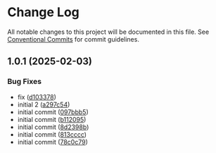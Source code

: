 # Change Log

All notable changes to this project will be documented in this file.
See [Conventional Commits](https://conventionalcommits.org) for commit guidelines.

## 1.0.1 (2025-02-03)

### Bug Fixes

- fix ([d103378](https://github.com/tiziano093/graphql-nodeJS/commit/d103378c6fc4705a1f7c8acf11b9dc9b234cdc58))
- initial 2 ([a297c54](https://github.com/tiziano093/graphql-nodeJS/commit/a297c5488540080cc4db36533163c0f8fdbf7ff8))
- initial commit ([097bbb5](https://github.com/tiziano093/graphql-nodeJS/commit/097bbb55bf3329346c537fc16765dd35c361c635))
- initial commit ([b112095](https://github.com/tiziano093/graphql-nodeJS/commit/b1120950a32fe7f66ee5859a3f91c87dbf9dbefb))
- initial commit ([8d2398b](https://github.com/tiziano093/graphql-nodeJS/commit/8d2398b5c5de505bb5b4bf6f5408cf215bcfcbda))
- initial commit ([813cccc](https://github.com/tiziano093/graphql-nodeJS/commit/813ccccbc511724d31bd2d3bd66e607896dd92f5))
- initial commit ([78c0c79](https://github.com/tiziano093/graphql-nodeJS/commit/78c0c798f7f1397a6f48ef9c4eca755885cfe48b))
